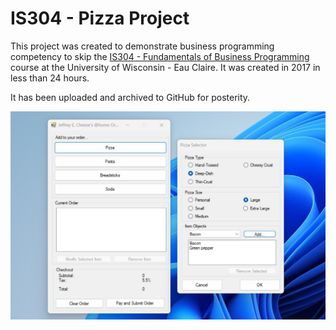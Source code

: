 # IS304 - Pizza Project

This project was created to demonstrate business programming competency to skip the [IS304 - Fundamentals of Business Programming](https://catalog.uwec.edu/courses/is/) course at the University of Wisconsin - Eau Claire. It was created in 2017 in less than 24 hours.

It has been uploaded and archived to GitHub for posterity.

![Pizza Order screenshot](./pizzaorder.jpg)